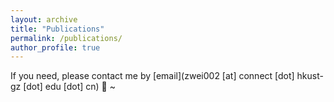 ```yaml
---
layout: archive
title: "Publications"
permalink: /publications/
author_profile: true
---
```

<script async defer src="https://buttons.github.io/buttons.js"></script>

If you need, please contact me by [email](zwei002 [at] connect [dot] hkust-gz [dot] edu [dot] cn) 🙂 ~

